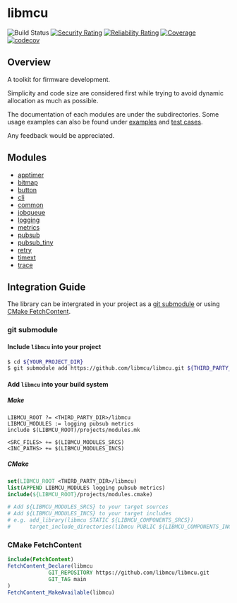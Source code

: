 # libmcu
![Build Status](https://github.com/onkwon/libmcu/workflows/build/badge.svg)
[![Security Rating](https://sonarcloud.io/api/project_badges/measure?project=onkwon_libmcu&metric=security_rating)](https://sonarcloud.io/dashboard?id=onkwon_libmcu)
[![Reliability Rating](https://sonarcloud.io/api/project_badges/measure?project=onkwon_libmcu&metric=reliability_rating)](https://sonarcloud.io/dashboard?id=onkwon_libmcu)
[![Coverage](https://sonarcloud.io/api/project_badges/measure?project=onkwon_libmcu&metric=coverage)](https://sonarcloud.io/dashboard?id=onkwon_libmcu)
[![codecov](https://codecov.io/gh/onkwon/libmcu/branch/master/graph/badge.svg?token=KBLNIEKUF4)](https://codecov.io/gh/onkwon/libmcu)

## Overview
A toolkit for firmware development.

Simplicity and code size are considered first while trying to avoid dynamic
allocation as much as possible.

The documentation of each modules are under the subdirectories. Some usage
examples can also be found under [examples](examples) and [test cases](tests/src).

Any feedback would be appreciated.

## Modules
* [apptimer](modules/apptimer)
* [bitmap](modules/bitmap)
* [button](modules/button)
* [cli](modules/cli)
* [common](modules/common)
* [jobqueue](modules/jobqueue)
* [logging](modules/logging)
* [metrics](modules/metrics)
* [pubsub](modules/pubsub)
* [pubsub_tiny](modules/pubsub_tiny)
* [retry](modules/retry)
* [timext](modules/timext)
* [trace](modules/trace)

## Integration Guide
The library can be intergrated in your project as a [git
submodule](https://git-scm.com/book/en/v2/Git-Tools-Submodules) or using [CMake
FetchContent](https://cmake.org/cmake/help/latest/module/FetchContent.html).

### git submodule
#### Include `libmcu` into your project

```bash
$ cd ${YOUR_PROJECT_DIR}
$ git submodule add https://github.com/libmcu/libmcu.git ${THIRD_PARTY_DIR}/libmcu
```

#### Add `libmcu` into your build system
##### Make

```make
LIBMCU_ROOT ?= <THIRD_PARTY_DIR>/libmcu
LIBMCU_MODULES := logging pubsub metrics
include $(LIBMCU_ROOT)/projects/modules.mk

<SRC_FILES> += $(LIBMCU_MODULES_SRCS)
<INC_PATHS> += $(LIBMCU_MODULES_INCS)
```

##### CMake

```cmake
set(LIBMCU_ROOT <THIRD_PARTY_DIR>/libmcu)
list(APPEND LIBMCU_MODULES logging pubsub metrics)
include(${LIBMCU_ROOT}/projects/modules.cmake)

# Add ${LIBMCU_MODULES_SRCS} to your target sources
# Add ${LIBMCU_MODULES_INCS} to your target includes
# e.g. add_library(libmcu STATIC ${LIBMCU_COMPONENTS_SRCS})
#      target_include_directories(libmcu PUBLIC ${LIBMCU_COMPONENTS_INCS})
```

### CMake FetchContent

```cmake
include(FetchContent)
FetchContent_Declare(libmcu
		     GIT_REPOSITORY https://github.com/libmcu/libmcu.git
		     GIT_TAG main
)
FetchContent_MakeAvailable(libmcu)
```
